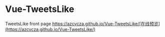# Vue-TweetsLike
TweetsLike front page
https://azcvcza.github.io/Vue-TweetsLike/[在线预览](https://azcvcza.github.io/Vue-TweetsLike/)